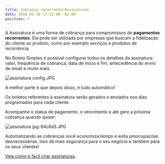 ```yaml
---
title: Cobrança recorrente/Assinaturas
date: 2018-01-30 17:52:00 -02:00
position: 7
---
```


A Assinatura é uma forma de cobrança para compromissos de **pagamentos recorrentes**.
Ela pode ser utilizada por empresas que buscam a fidelização do cliente ao produto, como por exemplo serviços e produtos de recorrência.

No Boleto Simples é possível configurar todos os detalhes da assinatura: valor, frequência de cobrança, data de início e fim, antecedência do envio de email e muito mais.

![assinatura config.JPG](/uploads/assinatura%20config.JPG)

A melhor parte é que depois disso, é tudo automático!

Os boletos referentes à assinatura serão gerados e enviados nos dias programados para cada cliente.

Acompanhe o status de pagamento, o vencimento e até gere a próxima cobrança quando quiser:

![assinatura jpg-94c6d3.JPG](/uploads/assinatura%20jpg-94c6d3.JPG)

Automatizando as cobranças você economiza tempo e evita preocupações desnecessárias. Isso dá mais segurança para o seu negócio e também para os seus clientes!

[Veja como é fácil criar assinaturas](https://suporte.boletosimples.com.br/article/hxo87td548-como-criar-uma-assinatura).